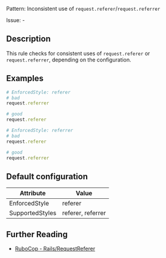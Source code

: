 Pattern: Inconsistent use of `request.referer`/`request.referrer`

Issue: -

## Description

This rule checks for consistent uses of `request.referer` or `request.referrer`, depending on the configuration.

## Examples

```ruby
# EnforcedStyle: referer
# bad
request.referrer

# good
request.referer

# EnforcedStyle: referrer
# bad
request.referer

# good
request.referrer
```

## Default configuration

Attribute | Value
--- | ---
EnforcedStyle | referer
SupportedStyles | referer, referrer

## Further Reading

* [RuboCop - Rails/RequestReferer](https://rubocop.readthedocs.io/en/latest/cops_rails/#railsrequestreferer)
